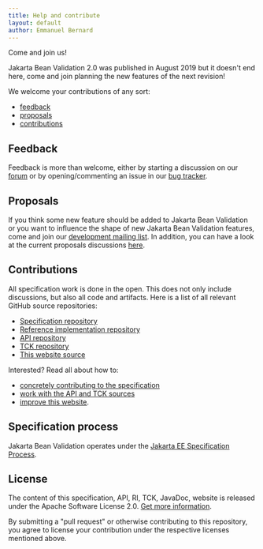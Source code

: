 ```yaml
---
title: Help and contribute
layout: default
author: Emmanuel Bernard
---
```


<div class="ui icon message">
	<i class="icon users"></i>
	<div class="content">
		<div class="header">Come and join us!</div>
		<p>Jakarta Bean Validation 2.0 was published in August 2019 but it doesn't end here, come and join planning the new features of the next revision!</p>
	</div>
</div>

We welcome your contributions of any sort:

* [feedback](#feedback)
* [proposals](#proposals)
* [contributions](#contributions)

## <a name="feedback"></a>Feedback

Feedback is more than welcome, either by starting a discussion on our
[forum](https://discourse.hibernate.org/c/bean-validation) or by opening/commenting an issue in
our [bug tracker](https://hibernate.atlassian.net/browse/BVAL).

## <a name="proposals"></a>Proposals

If you think some new feature should be added to Jakarta Bean Validation or you want to influence the shape
of new Jakarta Bean Validation features, come and join our
[development mailing list](https://lists.jboss.org/mailman/listinfo/beanvalidation-dev). In addition, you can have a look at the current proposals discussions [here](/proposals/).

## <a name="contributions"></a>Contributions

All specification work is done in the open. This does not only include discussions, but also all code
and artifacts. Here is a list of all relevant GitHub source repositories:

* [Specification repository](https://github.com/eclipse-ee4j/beanvalidation-spec)
* [Reference implementation repository](https://github.com/hibernate/hibernate-validator)
* [API repository](https://github.com/eclipse-ee4j/beanvalidation-api)
* [TCK repository](https://github.com/eclipse-ee4j/beanvalidation-tck)
* [This website source](https://github.com/beanvalidation/beanvalidation.org)

Interested? Read all about how to:

* [concretely contributing to the specification](specification)
* [work with the API and TCK sources](coding)
* [improve this website](site).

## Specification process

Jakarta Bean Validation operates under the [Jakarta EE Specification Process](https://jakarta.ee/about/jesp/).

## License

The content of this specification, API, RI, TCK, JavaDoc, website is released under the
Apache Software License 2.0. [Get more information](/licensing/).

By submitting a "pull request" or otherwise contributing to this repository, you agree to license
your contribution under the respective licenses mentioned above.
